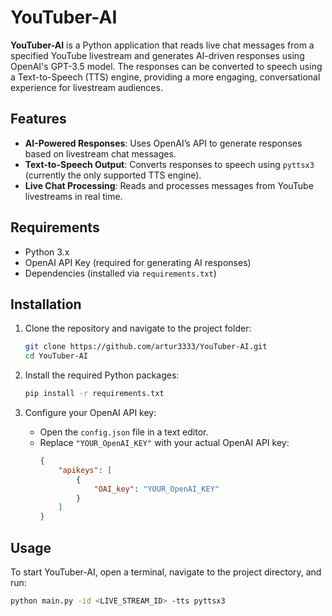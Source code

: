 # YouTuber-AI

**YouTuber-AI** is a Python application that reads live chat messages from a specified YouTube livestream and generates AI-driven responses using OpenAI's GPT-3.5 model. The responses can be converted to speech using a Text-to-Speech (TTS) engine, providing a more engaging, conversational experience for livestream audiences. 

## Features
- **AI-Powered Responses**: Uses OpenAI’s API to generate responses based on livestream chat messages.
- **Text-to-Speech Output**: Converts responses to speech using `pyttsx3` (currently the only supported TTS engine).
- **Live Chat Processing**: Reads and processes messages from YouTube livestreams in real time.

## Requirements
- Python 3.x
- OpenAI API Key (required for generating AI responses)
- Dependencies (installed via `requirements.txt`)

## Installation
1. Clone the repository and navigate to the project folder:
    ```bash
    git clone https://github.com/artur3333/YouTuber-AI.git
    cd YouTuber-AI
    ```

2. Install the required Python packages:
    ```bash
    pip install -r requirements.txt
    ```

3. Configure your OpenAI API key:
    - Open the `config.json` file in a text editor.
    - Replace `"YOUR_OpenAI_KEY"` with your actual OpenAI API key:
      ```json
      {
          "apikeys": [
              {
                  "OAI_key": "YOUR_OpenAI_KEY"
              }
          ]
      }
      ```

## Usage
To start YouTuber-AI, open a terminal, navigate to the project directory, and run:

```bash
python main.py -id <LIVE_STREAM_ID> -tts pyttsx3
